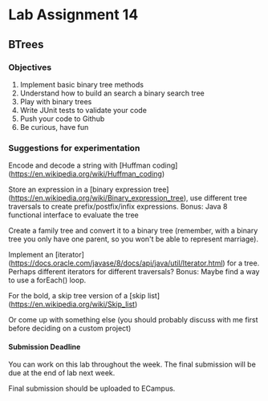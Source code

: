 # Lab Assignment 14
## BTrees

### Objectives 
1. Implement basic binary tree methods
2. Understand how to build an search a binary search tree
3. Play with binary trees
4. Write JUnit tests to validate your code
5. Push your code to Github
6. Be curious, have fun

### Suggestions for experimentation
Encode and decode a string with [Huffman coding] (https://en.wikipedia.org/wiki/Huffman_coding)

Store an expression in a [binary expression tree] (https://en.wikipedia.org/wiki/Binary_expression_tree), use different tree traversals to create prefix/postfix/infix expressions. Bonus: Java 8 functional interface to evaluate the tree

Create a family tree and convert it to a binary tree (remember, with a binary tree you only have one parent, so you won't be able to represent marriage).

Implement an [iterator] (https://docs.oracle.com/javase/8/docs/api/java/util/Iterator.html) for a tree. Perhaps different iterators for different traversals? Bonus: Maybe find a way to use a forEach() loop.

For the bold, a skip tree version of a [skip list] (https://en.wikipedia.org/wiki/Skip_list)

Or come up with something else (you should probably discuss with me first before deciding on a custom project)

#### Submission Deadline
You can work on this lab throughout the week. The final submission will be due at the end of lab next week.

Final submission should be uploaded to ECampus.
